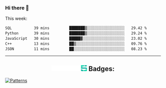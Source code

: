 ### Hi there 👋

This week:
<!--START_SECTION:waka-->

```txt
SQL          39 mins         ███████▒░░░░░░░░░░░░░░░░░   29.42 %
Python       39 mins         ███████▒░░░░░░░░░░░░░░░░░   29.24 %
JavaScript   30 mins         █████▓░░░░░░░░░░░░░░░░░░░   23.02 %
C++          13 mins         ██▒░░░░░░░░░░░░░░░░░░░░░░   09.76 %
JSON         11 mins         ██░░░░░░░░░░░░░░░░░░░░░░░   08.23 %
```

<!--END_SECTION:waka-->

---

<h2 style="text-align:center; font-weight: bold;" align="center"><img src="https://github.com/layer5io/layer5/blob/master/.github/assets/images/layer5/layer5-light-no-trim.svg" width="115px"> Badges: </h2>

<a href= "https://meshery.layer5.io/user/04079145-d65d-4d0f-a40e-533d358bea83?tab=badges"><img height="224px" src = "https://badges.layer5.io/assets/badges/patterns/patterns.png" alt = "Patterns" /></a>
